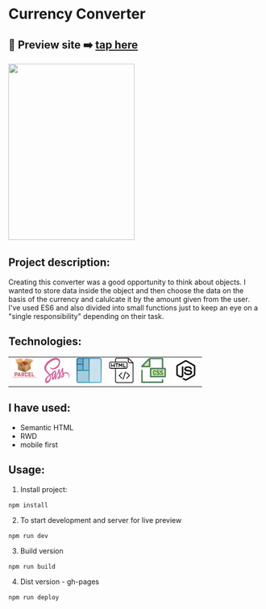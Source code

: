 
# Currency Converter

## 🎥  Preview site :arrow_right: [tap here](https://szymonrojek.github.io/currency-converter/)

<img src="./src/images/currency-converter.gif" width="250" height="350">

## Project description:
Creating this converter was a good opportunity to think about objects. I wanted to store data inside the object and then choose the data on the basis of the currency and calulcate it by the amount given from the user. I've used ES6 and also divided into small functions just to keep an eye on a "single responsibility" depending on their task.


## Technologies:

<table>
  <tr>
    <td><img src="./src/images/parcel-js.png" width="50" height="50"></td>
    <td><img src="./src/images/sass.svg" width="50" height="50"></td>
    <td><img src="./src/images/flex-box.png" width="50" height="50"></td>
    <td>  <img src="./src/images/html.svg" width="50" height="50"></td>
    <td> <img src="./src/images/css.svg" width="50" height="50"> </td>
     <td>  <img src="./src/images/js.svg" width="50" height="50"></td>
  </tr>
 </table>


## I have used:
- Semantic HTML
- RWD
- mobile first

## Usage:

1. Install project:
```
npm install
```
2. To start development and server for live preview
```
npm run dev
```
3. Build version
```
npm run build
```

4. Dist version - gh-pages
```
npm run deploy
```